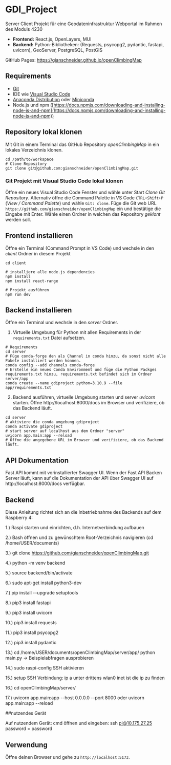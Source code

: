 # GDI_Project
Server Client Projekt für eine Geodateninfrastruktur Webportal im Rahmen des Moduls 4230

- **Frontend:** React.js, OpenLayers, MUI
- **Backend:** Python-Bibliotheken: (Requests, psycopg2, pydantic, fastapi, uvicorn), GeoServer, PostgreSQL, PostGIS

GitHub Pages: https://gianschneider.github.io/openClimbingMap

## Requirements

- [Git](https://git-scm.com/)
- IDE wie [Visual Studio Code](https://code.visualstudio.com/)
- [Anaconda Distribution](https://www.anaconda.com/products/distribution) oder [Miniconda](https://docs.conda.io/en/latest/miniconda.html)
- Node.js und npm ([https://docs.npmjs.com/downloading-and-installing-node-js-and-npm](https://docs.npmjs.com/downloading-and-installing-node-js-and-npm))

## Repository lokal klonen
Mit Git in einem Terminal das GitHub Repository *openClimbingMap* in ein lokales Verzeichnis klonen.

``` shell
cd /path/to/workspace
# Clone Repository 
git clone git@github.com:gianschneider/openClimbingMap.git
```

### Git Projekt mit Visual Studio Code lokal klonen
Öffne ein neues Visual Studio Code Fenster und wähle unter Start *Clone Git Repository*. Alternativ öffne die Command Palette in VS Code `CTRL+Shift+P` (*View / Command Palette*) und wähle `Git: clone`. 
Füge die Git web URL `https://github.com/gianschneider/openClimbingMap` ein und bestätige die Eingabe mit Enter. Wähle einen Ordner in welchen das Repository *geklont* werden soll.

## Frontend installieren
Öffne ein Terminal (Command Prompt in VS Code) und wechsle in den *client* Ordner in diesem Projekt

``` shell
cd client
```
``` shell
# installiere alle node.js dependencies
npm install
npm install react-range
```
``` shell
# Projekt ausführen
npm run dev
```

## Backend installieren
Öffne ein Terminal und wechsle in den *server* Ordner.
1. Virtuelle Umgebung für Python mit allen Requirements in der `requirements.txt` Datei aufsetzen.

```shell
# Requirements
cd server
# Füge conda-forge den als Channel in conda hinzu, da sonst nicht alle Pakete installiert werden können.
conda config --add channels conda-forge
# Erstelle ein neues Conda Environment und füge die Python Packges requirements.txt hinzu, requirements.txt befindet sich im Ordner server/app
conda create --name gdiproject python=3.10.9 --file app/requirements.txt
```

2. Backend ausführen, virtuelle Umgebung starten und server *uvicorn* starten. Öffne http://localhost:8000/docs im Browser und verifiziere, ob das Backend läuft.
``` shell
cd server
# aktiviere die conda umgebung gdiproject
conda activate gdiproject
# start server auf localhost aus dem Ordner "server"
uvicorn app.main:app --reload
# Öffne die angegebene URL im Browser und verifiziere, ob das Backend läuft.
```

## API Dokumentation
Fast API kommt mit vorinstallierter Swagger UI. Wenn der Fast API Backen Server läuft, kann auf die Dokumentation der API über Swagger UI auf http://localhost:8000/docs verfügbar.

## Backend
Diese Anleitung richtet sich an die Inbetriebnahme des Backends auf dem Raspberry 4:

1.) Raspi starten und einrichten, d.h. Internetverbindung aufbauen

2.) Bash öffnen und zu gewünschtem Root-Verzeichnis navigieren (cd /home/USER/documents)

3.) git clone https://github.com/gianschneider/openClimbingMap.git

4.) python -m venv backend

5.) source backend/bin/activate

6.) sudo apt-get install python3-dev

7.) pip install --upgrade setuptools

8.) pip3 install fastapi

9.) pip3 install uvicorn

10.) pip3 install requests

11.) pip3 install psycopg2

12.) pip3 install pydantic

13.) cd /home/USER/documents/openClimbingMap/server/app/
     python main.py
-> Beispielabfragen ausprobieren

14.) sudo raspi-config 
SSH aktivieren

15.) setup SSH Verbindung: ip a 
unter drittens wlan0 inet ist die ip zu finden

16.) cd openClimbingMap/server/

17.) uvicorn app.main:app --host 0.0.0.0 --port 8000 oder uvicorn app.main:app --reload


##nutzendes Gerät

Auf nutzendem Gerät: cmd öffnen und eingeben:
ssh pi@10.175.27.25
password = password


## Verwendung
Öffne deinen Browser und gehe zu `http://localhost:5173`.
